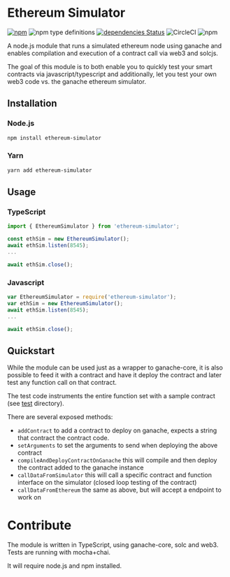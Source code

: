 # Ethereum Simulator

[![npm](https://img.shields.io/npm/v/ethereum-simulator.svg)](https://www.npmjs.com/package/ethereum-simulator) 
![npm type definitions](https://img.shields.io/npm/types/ethereum-simulator.svg) [![dependencies Status](https://david-dm.org/orbs-network/ethereum-simulator-typescript/status.svg)](https://david-dm.org/orbs-network/ethereum-simulator-typescript) 
![CircleCI](https://img.shields.io/circleci/project/github/orbs-network/ethereum-simulator-typescript.svg) ![npm](https://img.shields.io/npm/l/ethereum-simulator.svg)

 
A node.js module that runs a simulated ethereum node using ganache and enables compilation and execution of a contract call via web3 and solcjs.

The goal of this module is to both enable you to quickly test your smart contracts via javascript/typescript and additionally, let you test your own web3 code vs. the ganache ethereum simulator.


## Installation

### Node.js
```sh
npm install ethereum-simulator
```

### Yarn
```sh
yarn add ethereum-simulator
```

## Usage

### TypeScript
```typescript
import { EthereumSimulator } from 'ethereum-simulator';

const ethSim = new EthereumSimulator();
await ethSim.listen(8545);
...

await ethSim.close();
```

### Javascript
```javascript
var EthereumSimulator = require('ethereum-simulator');
var ethSim = new EthereumSimulator();
await ethSim.listen(8545);
...

await ethSim.close();
```

## Quickstart

While the module can be used just as a wrapper to ganache-core, it is also possible to feed it with a contract and have it deploy the contract and later test any function call on that contract.

The test code instruments the entire function set with a sample contract (see [test](/tree/master/test) directory).

There are several exposed methods:
* `addContract` to add a contract to deploy on ganache, expects a string that contract the contract code.
* `setArguments` to set the arguments to send when deploying the above contract
* `compileAndDeployContractOnGanache` this will compile and then deploy the contract added to the ganache instance
* `callDataFromSimulator` this will call a specific contract and function interface on the simulator (closed loop testing of the contract)
* `callDataFromEthereum` the same as above, but will accept a endpoint to work on

# Contribute

The module is written in TypeScript, using ganache-core, solc and web3. Tests are running with mocha+chai.

It will require node.js and npm installed.
